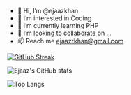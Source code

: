 - 👋 Hi, I’m @ejaazkhan
- 👀 I’m interested in Coding
- 🌱 I’m currently learning PHP
- 💞️ I’m looking to collaborate on ...
- 📫 Reach me ejaazrkhan@gmail.com

[![GitHub Streak](https://github-readme-streak-stats.herokuapp.com/?user=ejaazkhan)](https://git.io/streak-stats)

![Ejaaz's GitHub stats](https://github-readme-stats.vercel.app/api?username=ejaazkhan&show_icons=true&theme=radical)

![Top Langs](https://github-readme-stats.vercel.app/api/top-langs/?username=ejaazkhan&layout=compact)

<!---
ejaazkhan/ejaazkhan is a ✨ special ✨ repository because its `README.md` (this file) appears on your GitHub profile.
You can click the Preview link to take a look at your changes.
--->
